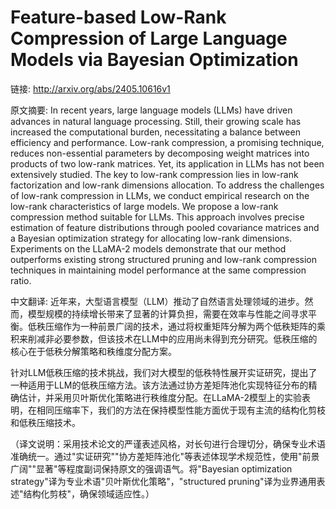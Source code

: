 # Feature-based Low-Rank Compression of Large Language Models via Bayesian Optimization

链接: http://arxiv.org/abs/2405.10616v1

原文摘要:
In recent years, large language models (LLMs) have driven advances in natural
language processing. Still, their growing scale has increased the computational
burden, necessitating a balance between efficiency and performance. Low-rank
compression, a promising technique, reduces non-essential parameters by
decomposing weight matrices into products of two low-rank matrices. Yet, its
application in LLMs has not been extensively studied. The key to low-rank
compression lies in low-rank factorization and low-rank dimensions allocation.
To address the challenges of low-rank compression in LLMs, we conduct empirical
research on the low-rank characteristics of large models. We propose a low-rank
compression method suitable for LLMs. This approach involves precise estimation
of feature distributions through pooled covariance matrices and a Bayesian
optimization strategy for allocating low-rank dimensions. Experiments on the
LLaMA-2 models demonstrate that our method outperforms existing strong
structured pruning and low-rank compression techniques in maintaining model
performance at the same compression ratio.

中文翻译:
近年来，大型语言模型（LLM）推动了自然语言处理领域的进步。然而，模型规模的持续增长带来了显著的计算负担，需要在效率与性能之间寻求平衡。低秩压缩作为一种前景广阔的技术，通过将权重矩阵分解为两个低秩矩阵的乘积来削减非必要参数，但该技术在LLM中的应用尚未得到充分研究。低秩压缩的核心在于低秩分解策略和秩维度分配方案。

针对LLM低秩压缩的技术挑战，我们对大模型的低秩特性展开实证研究，提出了一种适用于LLM的低秩压缩方法。该方法通过协方差矩阵池化实现特征分布的精确估计，并采用贝叶斯优化策略进行秩维度分配。在LLaMA-2模型上的实验表明，在相同压缩率下，我们的方法在保持模型性能方面优于现有主流的结构化剪枝和低秩压缩技术。

（译文说明：采用技术论文的严谨表述风格，对长句进行合理切分，确保专业术语准确统一。通过"实证研究""协方差矩阵池化"等表述体现学术规范性，使用"前景广阔""显著"等程度副词保持原文的强调语气。将"Bayesian optimization strategy"译为专业术语"贝叶斯优化策略"，"structured pruning"译为业界通用表述"结构化剪枝"，确保领域适应性。）
